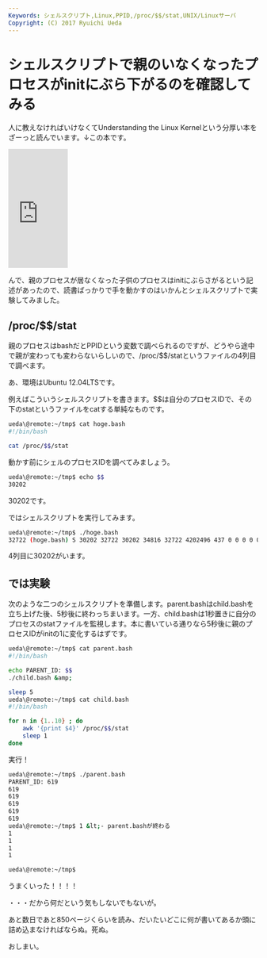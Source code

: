 ```yaml
---
Keywords: シェルスクリプト,Linux,PPID,/proc/$$/stat,UNIX/Linuxサーバ
Copyright: (C) 2017 Ryuichi Ueda
---
```


# シェルスクリプトで親のいなくなったプロセスがinitにぶら下がるのを確認してみる
人に教えなければいけなくてUnderstanding the Linux Kernelという分厚い本をざーっと読んでいます。↓この本です。

<iframe src="http://rcm-fe.amazon-adsystem.com/e/cm?lt1=_blank&bc1=000000&IS2=1&bg1=FFFFFF&fc1=000000&lc1=0000FF&t=ryuichiueda-22&o=9&p=8&l=as4&m=amazon&f=ifr&ref=ss_til&asins=B0043D2E54" style="width:120px;height:240px;" scrolling="no" marginwidth="0" marginheight="0" frameborder="0"></iframe>

んで、親のプロセスが居なくなった子供のプロセスはinitにぶらさがるという記述があったので、読書ばっかりで手を動かすのはいかんとシェルスクリプトで実験してみました。

<h2>/proc/$$/stat</h2>

親のプロセスはbashだとPPIDという変数で調べられるのですが、どうやら途中で親が変わっても変わらないらしいので、/proc/$$/statというファイルの4列目で調べます。

あ、環境はUbuntu 12.04LTSです。

<!--more-->

例えばこういうシェルスクリプトを書きます。$$は自分のプロセスIDで、その下のstatというファイルをcatする単純なものです。
```bash
ueda\@remote:~/tmp$ cat hoge.bash
#!/bin/bash

cat /proc/$$/stat
```

動かす前にシェルのプロセスIDを調べてみましょう。
```bash
ueda\@remote:~/tmp$ echo $$
30202
```
30202です。

ではシェルスクリプトを実行してみます。
```bash
ueda\@remote:~/tmp$ ./hoge.bash 
32722 (hoge.bash) S 30202 32722 30202 34816 32722 4202496 437 0 0 0 0 0 0 0 20 0 1 0 465549287 12263424 300 18446744073709551615 4194304 5111460 140734168949024 140734168947600 140156932455566 0 65536 4 65538 18446744071579287524 0 0 17 1 0 0 0 0 0
```
4列目に30202がいます。

<h2>では実験</h2>

次のような二つのシェルスクリプトを準備します。parent.bashはchild.bashを立ち上げた後、5秒後に終わっちまいます。一方、child.bashは1秒置きに自分のプロセスのstatファイルを監視します。本に書いている通りなら5秒後に親のプロセスIDがinitの1に変化するはずです。

```bash
ueda\@remote:~/tmp$ cat parent.bash 
#!/bin/bash

echo PARENT_ID: $$
./child.bash &amp;

sleep 5
ueda\@remote:~/tmp$ cat child.bash 
#!/bin/bash

for n in {1..10} ; do
	awk '{print $4}' /proc/$$/stat
	sleep 1
done
```

実行！

```bash
ueda\@remote:~/tmp$ ./parent.bash 
PARENT_ID: 619
619
619
619
619
619
ueda\@remote:~/tmp$ 1 &lt;- parent.bashが終わる
1
1
1
1

ueda\@remote:~/tmp$ 
```

うまくいった！！！！

・・・だから何だという気もしないでもないが。

あと数日であと850ページくらいを読み、だいたいどこに何が書いてあるか頭に詰め込まなければならぬ。死ぬ。


おしまい。

